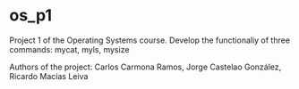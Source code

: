 # os_p1
Project 1 of the Operating Systems course. 
Develop the functionaliy of three commands: mycat, myls, mysize

Authors of the project: Carlos Carmona Ramos, Jorge Castelao González, Ricardo Macías Leiva
